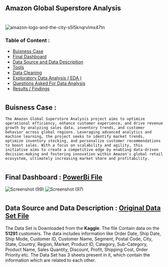 ## Amazon Global Superstore Analysis 
#
![amazon-logo-and-the-city-s5l5knqrvlmx47tn](https://github.com/shubhamkadam10009/Other/assets/135099215/94933791-51d0-4880-8376-c39f186da2d0)
### Table of Content :
* [Buisness Case]()
* [Final Dashboard]()
* [Data Source and Data Description]()
* [Tools]()
* [Data Cleaning]()
* [Exploratory Data Analysis ( EDA )]()
* [Questions Asked For Data Analysis]()
* [Results / Findings]()
#
## Buisness Case :
`The Amazon Global Superstore Analysis project aims to optimize operational efficiency, enhance customer experience, and drive revenue growth by analyzing sales data, inventory trends, and customer behavior across global regions. Leveraging advanced analytics and machine learning, the project seeks to identify market trends, optimize inventory stocking, and personalize customer recommendations to boost sales. With a focus on scalability and agility, this initiative aims to create a competitive edge by enabling data-driven decision-making and fostering innovation within Amazon's global retail ecosystem, ultimately increasing market share and profitability.`
#
## Final Dashboard : [PowerBi File](https://github.com/shubhamkadam10009/Other/blob/main/End%20to%20End%20Projects/Amazon%20Project/Amazon%20Global%20SuperStore.pbix)
![Screenshot (99)](https://github.com/shubhamkadam10009/Other/assets/135099215/ea671285-d7d6-483f-95f4-b0a5063f1bfd)
![Screenshot (97)](https://github.com/shubhamkadam10009/Other/assets/135099215/c54d2a3a-9786-4d2d-ae10-a677bb31e04a)
#
## Data Source and Data Description : [Original Data Set File](https://github.com/shubhamkadam10009/Other/blob/main/End%20to%20End%20Projects/Amazon%20Project/global_superstore.xlsx)
The Data Set is Downloaded from the **Kaggle**.
The file Contain data on the **51291** customers. The data includes information like Order Date, Ship Date,	Ship Mode,	Customer ID,	Customer Name,	Segment,	Postal Code,	City,	State,	Country,	Region,	Market,	Product ID,	Category,	Sub-Category,	Product Name,	Sales	Quantity,	Discount,	Profit,	Shipping Cost,	Order Priority etc. The Data Set has 3 sheets present in it, which contain the information which are related to each other.


 





